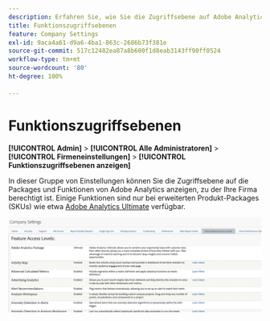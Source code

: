 ```yaml
---
description: Erfahren Sie, wie Sie die Zugriffsebene auf Adobe Analytics-Packages und -Funktionen anzeigen können, zu der Ihre Firma berechtigt ist.
title: Funktionszugriffsebenen
feature: Company Settings
exl-id: 9aca4a61-d9a6-4ba1-863c-2686b73f381e
source-git-commit: 517c12482ea87a8b600f1d8eab3143ff90ff0524
workflow-type: tm+mt
source-wordcount: '80'
ht-degree: 100%

---
```


# Funktionszugriffsebenen

**[!UICONTROL Admin]** > **[!UICONTROL Alle Administratoren]** > **[!UICONTROL Firmeneinstellungen]** > **[!UICONTROL Funktionszugriffsebenen anzeigen]**

In dieser Gruppe von Einstellungen können Sie die Zugriffsebene auf die Packages und Funktionen von Adobe Analytics anzeigen, zu der Ihre Firma berechtigt ist. Einige Funktionen sind nur bei erweiterten Produkt-Packages (SKUs) wie etwa [Adobe Analytics Ultimate](https://www.adobe.com/de/data-analytics-cloud/analytics/ultimate.html) verfügbar.

![](assets/feature-access-levels.png)
